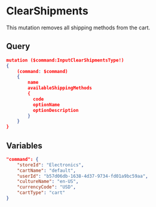 # ClearShipments

This mutation removes all shipping methods from the cart.

## Query

```json
mutation ($command:InputClearShipmentsType!)
{
    (command: $command)
    {
        name
        availableShippingMethods
        {
          code
          optionName
          optionDescription
        }
    }
}
```

## Variables

```json
"command": {
    "storeId": "Electronics",
    "cartName": "default",
    "userId": "b57d06db-1638-4d37-9734-fd01a9bc59aa",
    "cultureName": "en-US",
    "currencyCode": "USD",
    "cartType": "cart"
}
```